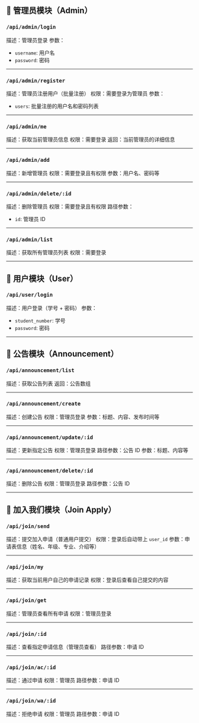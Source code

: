 ## 📌 管理员模块（Admin）

### `/api/admin/login`

描述：管理员登录
参数：

- `username`: 用户名
- `password`: 密码

------

### `/api/admin/register`

描述：管理员注册用户（批量注册）
权限：需要登录为管理员
参数：

- `users`: 批量注册的用户名和密码列表

------

### `/api/admin/me`

描述：获取当前管理员信息
权限：需要登录
返回：当前管理员的详细信息

------

### `/api/admin/add`

描述：新增管理员
权限：需要登录且有权限
参数：用户名、密码等

------

### `/api/admin/delete/:id`

描述：删除管理员
权限：需要登录且有权限
路径参数：

- `id`: 管理员 ID

------

### `/api/admin/list`

描述：获取所有管理员列表
权限：需要登录

------

## 👤 用户模块（User）

### `/api/user/login`

描述：用户登录（学号 + 密码）
 参数：

- `student_number`: 学号
- `password`: 密码

------

## 📢 公告模块（Announcement）

### `/api/announcement/list`

描述：获取公告列表
返回：公告数组

------

### `/api/announcement/create`

描述：创建公告
权限：管理员登录
参数：标题、内容、发布时间等

------

### `/api/announcement/update/:id`

描述：更新指定公告
权限：管理员登录
路径参数：公告 ID
参数：标题、内容等

------

### `/api/announcement/delete/:id`

描述：删除公告
权限：管理员登录
路径参数：公告 ID

------

## 📝 加入我们模块（Join Apply）

### `/api/join/send`

描述：提交加入申请（普通用户提交）
权限：登录后自动带上 `user_id`
参数：申请表信息（姓名、年级、专业、介绍等）

------

### `/api/join/my`

描述：获取当前用户自己的申请记录
权限：登录后查看自己提交的内容

------

### `/api/join/get`

描述：管理员查看所有申请
权限：管理员登录

------

### `/api/join/:id`

描述：查看指定申请信息（管理员查看）
路径参数：申请 ID

------

### `/api/join/ac/:id`

描述：通过申请
权限：管理员
路径参数：申请 ID

------

### `/api/join/wa/:id`

描述：拒绝申请
权限：管理员
路径参数：申请 ID

